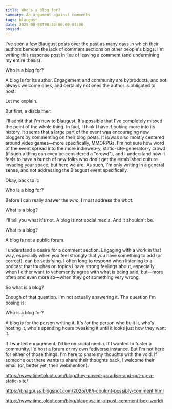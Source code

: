 ```yaml
---
title: Who's a blog for?
summary: An argument against comments
tags: blaugust
date: 2025-08-08T08:40:00.00-04:00
possed: 
---
```


I've seen a few Blaugust posts over the past as many days in which their authors bemoan the lack of comment sections on other people's blogs. I'm writing this response post in lieu of leaving a comment (and undermining my entire thesis).

Who is a blog for?

A blog is for its author. Engagement and community are byproducts, and not always welcome ones, and certainly not ones the author is obligated to host.

Let me explain.

But first, a disclaimer:

I'll admit that I'm new to Blaugust. It's possible that I've completely missed the point of the whole thing. In fact, I think I have. Looking more into its history, it seems that a large part of the event was encouraging new bloggers by commenting on their blog posts. It is/was also mostly centered around video games—more specifically, MMORPGs. I'm not sure how word of the event spread into the more indieweb-y, static-site-generator-y crowd (if such a thing can even be considered a "crowd"), and I understand how it feels to have a bunch of new folks who don't get the established culture invading your space, but here we are. As such, I'm only writing in a general sense, and not addressing the Blaugust event specifically.

Okay, back to it:

Who is a blog for?

Before I can really answer the *who*, I must address the *what*.

What is a blog?

I'll tell you what it's not. A blog is not social media. And it shouldn't be.

What is a blog?

A blog is not a public forum.

I understand a desire for a comment section. Engaging with a work in that way, especially when you feel strongly that you have something to add (or correct), can be satisfying. I often long to respond when listening to a podcast that touches on topics I have strong feelings about, especially when I either want to vehemently agree with what is being said, but—more often and even more so—when they got something very wrong.

So what is a blog?

Enough of that question. I'm not actually answering it. The question I'm posing is:

Who is a blog for?

A blog is for the person writing it. It's for the person who built it, who's hosting it, who's spending hours tweaking it until it looks just how they want it.

If I wanted engagement, I'd be on social media. If I wanted to foster a community, I'd host a forum or my own fediverse instance. But I'm not here for either of those things. I'm here to share my thoughts with the void. If someone out there wants to share their thoughts back, I welcome their email (or, better yet, their webmention).

https://www.timetoloot.com/blog/they-paved-paradise-and-put-up-a-static-site/

https://bhagpuss.blogspot.com/2025/08/i-couldnt-possibly-comment.html

https://www.timetoloot.com/blog/blaugust-in-a-post-comment-box-world/